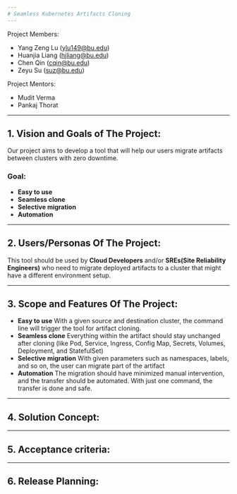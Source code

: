 ```yaml
---
# Seamless Kubernetes Artifacts Cloning
---
```

Project Members:
- Yang Zeng Lu (ylu149@bu.edu)
- Huanjia Liang (hjliang@bu.edu)
- Chen Qin (cqin@bu.edu)
- Zeyu Su (suz@bu.edu)


Project Mentors:
- Mudit Verma
- Pankaj Thorat
---
## 1. Vision and Goals of The Project: 
Our project aims to develop a tool that will help our users migrate artifacts between clusters with zero downtime.

### Goal:
 - **Easy to use**
 - **Seamless clone**
 - **Selective migration** 
 - **Automation**
---
## 2. Users/Personas Of The Project:
This tool should be used by **Cloud Developers** and/or **SREs(Site Reliability Engineers)** who need to migrate deployed artifacts to a cluster that might have a different environment setup.

---
## 3. Scope and Features Of The Project:
 - **Easy to use** With a given source and destination cluster, the command line will trigger the tool for artifact cloning.
 - **Seamless clone** Everything within the artifact should stay unchanged after cloning (like Pod, Service, Ingress, Config Map, Secrets, Volumes, Deployment, and StatefulSet)
 - **Selective migration** With given parameters such as namespaces, labels, and so on, the user can migrate part of the artifact
 - **Automation** The migration should have minimized manual intervention, and the transfer should be automated. With just one command, the transfer is done and safe.

---
## 4. Solution Concept:

---
## 5. Acceptance criteria:

---
## 6. Release Planning:
